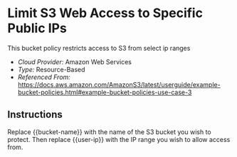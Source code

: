 # Limit S3 Web Access to Specific Public IPs
This bucket policy restricts access to S3 from select ip ranges

- *Cloud Provider:* Amazon Web Services
- *Type:* Resource-Based
- *Referenced From:* https://docs.aws.amazon.com/AmazonS3/latest/userguide/example-bucket-policies.html#example-bucket-policies-use-case-3

## Instructions
Replace {{bucket-name}} with the name of the S3 bucket you wish to protect. Then replace {{user-ip}} with the IP range you wish to allow access from.